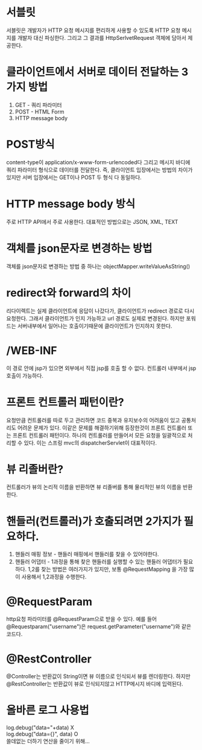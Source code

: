 # 서블릿
서블릿은 개발자가 HTTP 요청 메시지를 편리하게 사용할 수 있도록 HTTP 요청 메시지를 개발자 대신 파싱한다. 그리고 그 결과를 HttpSerlvetRequest 객체에 담아서 제공한다.

# 클라이언트에서 서버로 데이터 전달하는 3가지 방법
1. GET - 쿼리 파라미터
2. POST - HTML Form
3. HTTP message body

# POST방식 
content-type이 application/x-www-form-urlencoded다
그리고 메시지 바디에 쿼리 파라미터 형식으로 데이터를 전달한다. 즉, 클라이언트 입장에서는 방법의 차이가 있지만 서버 입장에서는 GET이나 POST 두 형식 다 동일하다.

# HTTP message body 방식 
주로 HTTP API에서 주로 사용한다. 대표적인 방법으로는 JSON, XML, TEXT

# 객체를 json문자로 변경하는 방법
객체를 json문자로 변경하는 방법 중 하나는 objectMapper.writeValueAsString()

# redirect와 forward의 차이
리다이렉트는 실제 클라이언트에 응답이 나갔다가, 클라이언트가 redirect 경로로 다시 요청한다. 그래서 클라이언트가 인지 가능하고 url 경로도 실제로 변경된다. 하지만 포워드는 서버내부에서 일어나는 호출이기때문에 클라이언트가 인지하지 못한다.

# /WEB-INF
이 경로 안에 jsp가 있으면 외부에서 직접 jsp를 호출 할 수 없다. 컨트롤러 내부에서 jsp 호출이 가능하다.

# 프론트 컨트롤러 패턴이란?
요청만큼 컨트롤러를 따로 두고 관리하면 코드 중복과 유지보수의 어려움이 있고 공통처리도 어려운 문제가 있다. 
이같은 문제를 해결하기위해 등장한것이 프론트 컨트롤러 또는 프론트 컨트롤러 패턴이다. 하나의 컨트롤러를 만들어서 모든 요청을 일괄적으로 처리할 수 있다. 이는 스프링 mvc의 dispatcherServlet이 대표적이다. 

# 뷰 리졸버란?
컨트롤러가 뷰의 논리적 이름을 반환하면 뷰 리졸버를 통해 물리적인 뷰의 이름을 반환한다.

# 핸들러(컨트롤러)가 호출되려면 2가지가 필요하다.
1. 핸들러 매핑 정보 - 핸들러 매핑에서 핸들러를 찾을 수 있어야한다.
2. 핸들러 어댑터 - 1과정을 통해 찾은 핸들러를 실행할 수 있는 핸들러 어댑터가 필요하다.
1,2를 찾는 방법은 여러가지가 있지만, 보통 @RequestMapping 을 가장 많이 사용해서 1,2과정을 수행한다.

# @RequestParam
http요청 파라미터를 @RequestParam으로 받을 수 있다. 예를 들어 @Requestparam("username")은 request.getParameter("username")와 같은 코드다.

# @RestController
@Controller는 반환값이 String이면 뷰 이름으로 인식되서 뷰를 렌더링한다. 하지만 @RestController는 반환값이 뷰로 인식되지않고 HTTP메시지 바디에 입력된다.

# 올바른 로그 사용법
log.debug("data="+data) X <br>
log.debug("data={}", data) O <br>
쓸데없는 더하기 연산을 줄이기 위해...

